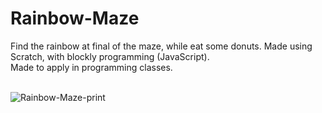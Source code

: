 # Rainbow-Maze
Find the rainbow at final of the maze, while eat some donuts. Made using Scratch, with blockly programming (JavaScript).<br>
Made to apply in programming classes.<br><br>

![Rainbow-Maze-print](https://github.com/user-attachments/assets/76ca220b-baae-4b38-bb38-5a7267bd8fa2)
